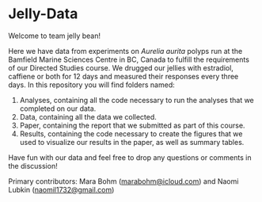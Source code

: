 # Jelly-Data

Welcome to team jelly bean!

Here we have data from experiments on *Aurelia aurita* polyps run at the Bamfield Marine Sciences Centre in BC, Canada to fulfill the requirements of our Directed Studies course. 
We drugged our jellies with estradiol, caffiene or both for 12 days and measured their responses every three days.
In this repository you will find folders named:
  1. Analyses, containing all the code necessary to run the analyses that we completed on our data. 
  2. Data, containing all the data we collected.
  3. Paper, containing the report that we submitted as part of this course.
  4. Results, containing the code necessary to create the figures that we used to visualize our results in the paper, as well as summary tables.


Have fun with our data and feel free to drop any questions or comments in the discussion!

Primary contributors: Mara Bohm (marabohm@icloud.com) and Naomi Lubkin (naomil1732@gmail.com)
